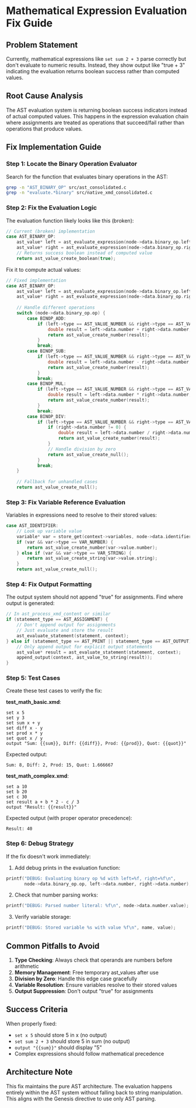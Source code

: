 # Mathematical Expression Evaluation Fix Guide

## Problem Statement

Currently, mathematical expressions like `set sum 2 + 3` parse correctly but don't evaluate to numeric results. Instead, they show output like "true + 3" indicating the evaluation returns boolean success rather than computed values.

## Root Cause Analysis

The AST evaluation system is returning boolean success indicators instead of actual computed values. This happens in the expression evaluation chain where assignments are treated as operations that succeed/fail rather than operations that produce values.

## Fix Implementation Guide

### Step 1: Locate the Binary Operation Evaluator

Search for the function that evaluates binary operations in the AST:
```bash
grep -n "AST_BINARY_OP" src/ast_consolidated.c
grep -n "evaluate.*binary" src/native_xmd_consolidated.c
```

### Step 2: Fix the Evaluation Logic

The evaluation function likely looks like this (broken):
```c
// Current (broken) implementation
case AST_BINARY_OP:
    ast_value* left = ast_evaluate_expression(node->data.binary_op.left, context);
    ast_value* right = ast_evaluate_expression(node->data.binary_op.right, context);
    // Returns success boolean instead of computed value
    return ast_value_create_boolean(true);
```

Fix it to compute actual values:
```c
// Fixed implementation
case AST_BINARY_OP:
    ast_value* left = ast_evaluate_expression(node->data.binary_op.left, context);
    ast_value* right = ast_evaluate_expression(node->data.binary_op.right, context);
    
    // Handle different operations
    switch (node->data.binary_op.op) {
        case BINOP_ADD:
            if (left->type == AST_VALUE_NUMBER && right->type == AST_VALUE_NUMBER) {
                double result = left->data.number + right->data.number;
                return ast_value_create_number(result);
            }
            break;
        case BINOP_SUB:
            if (left->type == AST_VALUE_NUMBER && right->type == AST_VALUE_NUMBER) {
                double result = left->data.number - right->data.number;
                return ast_value_create_number(result);
            }
            break;
        case BINOP_MUL:
            if (left->type == AST_VALUE_NUMBER && right->type == AST_VALUE_NUMBER) {
                double result = left->data.number * right->data.number;
                return ast_value_create_number(result);
            }
            break;
        case BINOP_DIV:
            if (left->type == AST_VALUE_NUMBER && right->type == AST_VALUE_NUMBER) {
                if (right->data.number != 0) {
                    double result = left->data.number / right->data.number;
                    return ast_value_create_number(result);
                }
                // Handle division by zero
                return ast_value_create_null();
            }
            break;
    }
    
    // Fallback for unhandled cases
    return ast_value_create_null();
```

### Step 3: Fix Variable Reference Evaluation

Variables in expressions need to resolve to their stored values:
```c
case AST_IDENTIFIER:
    // Look up variable value
    variable* var = store_get(context->variables, node->data.identifier.name);
    if (var && var->type == VAR_NUMBER) {
        return ast_value_create_number(var->value.number);
    } else if (var && var->type == VAR_STRING) {
        return ast_value_create_string(var->value.string);
    }
    return ast_value_create_null();
```

### Step 4: Fix Output Formatting

The output system should not append "true" for assignments. Find where output is generated:

```c
// In ast_process_xmd_content or similar
if (statement_type == AST_ASSIGNMENT) {
    // Don't append output for assignments
    // Just evaluate and store the result
    ast_evaluate_statement(statement, context);
} else if (statement_type == AST_PRINT || statement_type == AST_OUTPUT) {
    // Only append output for explicit output statements
    ast_value* result = ast_evaluate_statement(statement, context);
    append_output(context, ast_value_to_string(result));
}
```

### Step 5: Test Cases

Create these test cases to verify the fix:

**test_math_basic.xmd**:
```xmd
set x 5
set y 3
set sum x + y
set diff x - y
set prod x * y
set quot x / y
output "Sum: {{sum}}, Diff: {{diff}}, Prod: {{prod}}, Quot: {{quot}}"
```

Expected output:
```
Sum: 8, Diff: 2, Prod: 15, Quot: 1.666667
```

**test_math_complex.xmd**:
```xmd
set a 10
set b 20
set c 30
set result a + b * 2 - c / 3
output "Result: {{result}}"
```

Expected output (with proper operator precedence):
```
Result: 40
```

### Step 6: Debug Strategy

If the fix doesn't work immediately:

1. Add debug prints in the evaluation function:
```c
printf("DEBUG: Evaluating binary op %d with left=%f, right=%f\n", 
       node->data.binary_op.op, left->data.number, right->data.number);
```

2. Check that number parsing works:
```c
printf("DEBUG: Parsed number literal: %f\n", node->data.number.value);
```

3. Verify variable storage:
```c
printf("DEBUG: Stored variable %s with value %f\n", name, value);
```

## Common Pitfalls to Avoid

1. **Type Checking**: Always check that operands are numbers before arithmetic
2. **Memory Management**: Free temporary ast_values after use
3. **Division by Zero**: Handle this edge case gracefully
4. **Variable Resolution**: Ensure variables resolve to their stored values
5. **Output Suppression**: Don't output "true" for assignments

## Success Criteria

When properly fixed:
- `set x 5` should store 5 in x (no output)
- `set sum 2 + 3` should store 5 in sum (no output)
- `output "{{sum}}"` should display "5"
- Complex expressions should follow mathematical precedence

## Architecture Note

This fix maintains the pure AST architecture. The evaluation happens entirely within the AST system without falling back to string manipulation. This aligns with the Genesis directive to use only AST parsing.